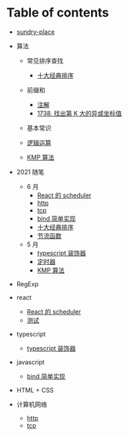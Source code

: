# Table of contents

-   [sundry-place](README.md)

*   算法

    -   常见排序查找
        -   [十大经典排序](2021/sort.md)
    -   前缀和

        -   [注解](arithmetic/PrefixSum/note.md)
        -   [1738. 找出第 K 大的异或坐标值](arithmetic/PrefixSum/1738.md)

    -   基本常识

    -   [逻辑运算](arithmetic/base/logical_operation.md)
    -   [KMP 算法](2021/kmp.md)

*   2021 随笔

    -   6 月
        -   [React 的 scheduler](react/scheduler.md)
        -   [http](network/http.md)
        -   [tcp](network/tcp.md)
        -   [bind 简单实现](javascript/bind.md)
        -   [十大经典排序](2021/sort.md)
        -   [节流函数](2021/throttle.md)
    -   5 月
        -   [typescript 装饰器](2021/decorators.md)
        -   [定时器](2021/Timers.md)
        -   [KMP 算法](2021/kmp.md)

*   RegExp

*   react

    -   [React 的 scheduler](react/scheduler.md)
    -   [测试](react/untitled-1ceshi.md)

*   typescript

    -   [typescript 装饰器](2021/decorators.md)

*   javascript
    -   [bind 简单实现](javascript/bind.md)
*   HTML + CSS
*   计算机网络
    -   [http](network/http.md)
    -   [tcp](network/tcp.md)
